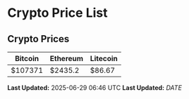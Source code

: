 # Crypto Price List

## Crypto Prices
| Bitcoin | Ethereum | Litecoin |
| ------- | -------- | -------- |
| $107371 | $2435.2 | $86.67 |
**Last Updated:** 2025-06-29 06:46 UTC
**Last Updated:** $DATE$
